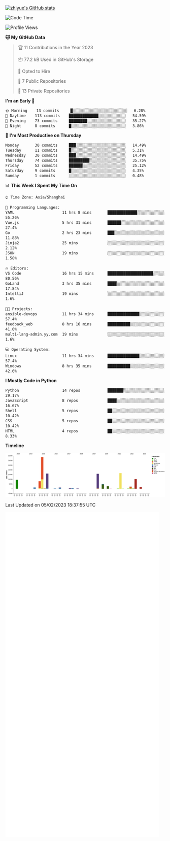 
[![zhiyue's GitHub stats](https://github-readme-stats.vercel.app/api?username=zhiyue)](https://github.com/anuraghazra/github-readme-stats&&show_icons=true)

<!--START_SECTION:waka-->
![Code Time](http://img.shields.io/badge/Code%20Time-866%20hrs%2030%20mins-blue)

![Profile Views](http://img.shields.io/badge/Profile%20Views-0-blue)

**🐱 My GitHub Data** 

> 🏆 11 Contributions in the Year 2023
 > 
> 📦 77.2 kB Used in GitHub's Storage 
 > 
> 💼 Opted to Hire
 > 
> 📜 7 Public Repositories 
 > 
> 🔑 13 Private Repositories  
 > 
**I'm an Early 🐤** 

```text
🌞 Morning    13 commits     █░░░░░░░░░░░░░░░░░░░░░░░░   6.28% 
🌆 Daytime    113 commits    █████████████░░░░░░░░░░░░   54.59% 
🌃 Evening    73 commits     ████████░░░░░░░░░░░░░░░░░   35.27% 
🌙 Night      8 commits      █░░░░░░░░░░░░░░░░░░░░░░░░   3.86%

```
📅 **I'm Most Productive on Thursday** 

```text
Monday       30 commits     ███░░░░░░░░░░░░░░░░░░░░░░   14.49% 
Tuesday      11 commits     █░░░░░░░░░░░░░░░░░░░░░░░░   5.31% 
Wednesday    30 commits     ███░░░░░░░░░░░░░░░░░░░░░░   14.49% 
Thursday     74 commits     █████████░░░░░░░░░░░░░░░░   35.75% 
Friday       52 commits     ██████░░░░░░░░░░░░░░░░░░░   25.12% 
Saturday     9 commits      █░░░░░░░░░░░░░░░░░░░░░░░░   4.35% 
Sunday       1 commits      ░░░░░░░░░░░░░░░░░░░░░░░░░   0.48%

```


📊 **This Week I Spent My Time On** 

```text
⌚︎ Time Zone: Asia/Shanghai

💬 Programming Languages: 
YAML                     11 hrs 8 mins       █████████████░░░░░░░░░░░░   55.26% 
Vue.js                   5 hrs 31 mins       ██████░░░░░░░░░░░░░░░░░░░   27.4% 
Go                       2 hrs 23 mins       ███░░░░░░░░░░░░░░░░░░░░░░   11.88% 
Jinja2                   25 mins             ░░░░░░░░░░░░░░░░░░░░░░░░░   2.12% 
JSON                     19 mins             ░░░░░░░░░░░░░░░░░░░░░░░░░   1.58%

🔥 Editors: 
VS Code                  16 hrs 15 mins      ████████████████████░░░░░   80.56% 
GoLand                   3 hrs 35 mins       ████░░░░░░░░░░░░░░░░░░░░░   17.84% 
IntelliJ                 19 mins             ░░░░░░░░░░░░░░░░░░░░░░░░░   1.6%

🐱‍💻 Projects: 
ansible-devops           11 hrs 34 mins      ██████████████░░░░░░░░░░░   57.4% 
feedback_web             8 hrs 16 mins       ██████████░░░░░░░░░░░░░░░   41.0% 
multi-lang-admin.yy.com  19 mins             ░░░░░░░░░░░░░░░░░░░░░░░░░   1.6%

💻 Operating System: 
Linux                    11 hrs 34 mins      ██████████████░░░░░░░░░░░   57.4% 
Windows                  8 hrs 35 mins       ██████████░░░░░░░░░░░░░░░   42.6%

```

**I Mostly Code in Python** 

```text
Python                   14 repos            ███████░░░░░░░░░░░░░░░░░░   29.17% 
JavaScript               8 repos             ████░░░░░░░░░░░░░░░░░░░░░   16.67% 
Shell                    5 repos             ██░░░░░░░░░░░░░░░░░░░░░░░   10.42% 
CSS                      5 repos             ██░░░░░░░░░░░░░░░░░░░░░░░   10.42% 
HTML                     4 repos             ██░░░░░░░░░░░░░░░░░░░░░░░   8.33%

```


**Timeline**

![Chart not found](https://raw.githubusercontent.com/zhiyue/zhiyue/main/charts/bar_graph.png) 


 Last Updated on 05/02/2023 18:37:55 UTC
<!--END_SECTION:waka-->

<!-- [![Top Langs](https://github-readme-stats.vercel.app/api/top-langs/?username=zhiyue)](https://github.com/anuraghazra/github-readme-stats) -->

![](./github-metrics.svg)


